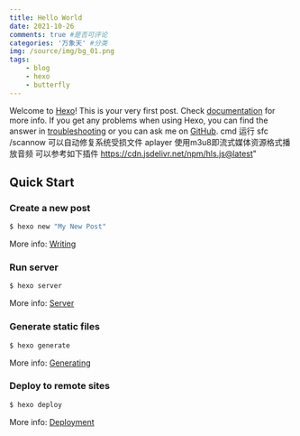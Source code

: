 ```yaml
---
title: Hello World
date: 2021-10-26
comments: true #是否可评论
categories: '万象天' #分类
img: /source/img/bg_01.png
tags: 
    - blog 
    - hexo
    - butterfly
---
```

Welcome to [Hexo](https://hexo.io/)! This is your very first post. Check [documentation](https://hexo.io/docs/) for more info. If you get any problems when using Hexo, you can find the answer in [troubleshooting](https://hexo.io/docs/troubleshooting.html) or you can ask me on [GitHub](https://github.com/hexojs/hexo/issues).
cmd 运行 sfc /scannow 可以自动修复系统受损文件
aplayer 使用m3u8即流式媒体资源格式播放音频 可以参考如下插件
https://cdn.jsdelivr.net/npm/hls.js@latest"
## Quick Start

### Create a new post

``` bash
$ hexo new "My New Post"
```

More info: [Writing](https://hexo.io/docs/writing.html)

### Run server

``` bash
$ hexo server
```

More info: [Server](https://hexo.io/docs/server.html)

### Generate static files

``` bash
$ hexo generate
```

More info: [Generating](https://hexo.io/docs/generating.html)

### Deploy to remote sites

``` bash
$ hexo deploy
```

More info: [Deployment](https://hexo.io/docs/one-command-deployment.html)
